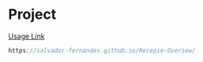 # Project

[Usage Link](https://salvador-fernandes.github.io/Recepie-Overiew/)
```js
https://salvador-fernandes.github.io/Recepie-Overiew/
```
